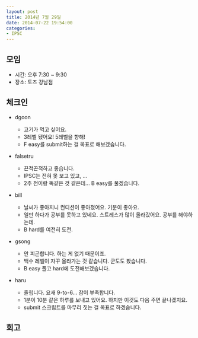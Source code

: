 ```yaml
---
layout: post
title: 2014년 7월 29일
date: 2014-07-22 19:54:00
categories:
- IPSC
---
```


## 모임

* 시간: 오후 7:30 ~ 9:30
* 장소: 토즈 강남점

## 체크인

* dgoon
    * 고기가 먹고 싶어요.
    * 3레벨 됐어요! 5레벨을 향해!
    * F easy를 submit하는 걸 목표로 해보겠습니다.

* falsetru
    * 끈적끈적하고 좋습니다.
    * IPSC는 전혀 못 보고 있고, ...
    * 2주 전이랑 똑같은 것 같은데... B easy를 풀겠습니다.

* bill
    * 날씨가 좋아지니 컨디션이 좋아졌어요. 기분이 좋아요.
    * 일만 하다가 공부를 못하고 있네요. 스트레스가 많이 올라갔어요. 공부를 해야하는데.
    * B hard를 여전히 도전.

* gsong
    * 안 피곤합니다. 하는 게 없기 때문이죠.
    * 백수 레벨이 자꾸 올라가는 것 같습니다. 군도도 봤습니다.
    * B easy 풀고 hard에 도전해보겠습니다.

* haru
    * 졸립니다. 요새 9-to-6... 잠이 부족합니다.
    * 1분이 10분 같은 하루를 보내고 있어요. 하지만 이것도 다음 주면 끝나겠지요.
    * submit 스크립트를 마무리 짓는 걸 목표로 하겠습니다.

## 회고

